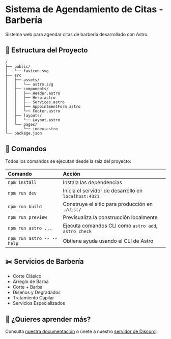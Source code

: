 # Sistema de Agendamiento de Citas - Barbería

Sistema web para agendar citas de barbería desarrollado con Astro.

## 🚀 Estructura del Proyecto

```text
/
├── public/
│   └── favicon.svg
├── src
│   ├── assets/
│   │   └── astro.svg
│   ├── components/
│   │   ├── Header.astro
│   │   ├── Hero.astro
│   │   ├── Services.astro
│   │   ├── AppointmentForm.astro
│   │   └── Footer.astro
│   ├── layouts/
│   │   └── Layout.astro
│   └── pages/
│       └── index.astro
└── package.json
```

## 🧞 Comandos

Todos los comandos se ejecutan desde la raíz del proyecto:

| Comando                   | Acción                                           |
| :------------------------ | :----------------------------------------------- |
| `npm install`             | Instala las dependencias                         |
| `npm run dev`             | Inicia el servidor de desarrollo en `localhost:4321` |
| `npm run build`           | Construye el sitio para producción en `./dist/`  |
| `npm run preview`         | Previsualiza la construcción localmente          |
| `npm run astro ...`       | Ejecuta comandos CLI como `astro add`, `astro check` |
| `npm run astro -- --help` | Obtiene ayuda usando el CLI de Astro             |

## ✂️ Servicios de Barbería

- Corte Clásico
- Arreglo de Barba
- Corte + Barba
- Diseños y Degradados
- Tratamiento Capilar
- Servicios Especializados

## 👀 ¿Quieres aprender más?

Consulta [nuestra documentación](https://docs.astro.build) o únete a nuestro [servidor de Discord](https://astro.build/chat).